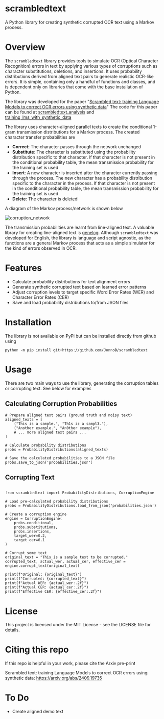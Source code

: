 # scrambledtext

A Python library for creating synthetic corrupted OCR text using a Markov process.

# Overview

The `scrambledtext` library provides tools to simulate OCR (Optical Character Recognition) errors in text by applying various types of corruptions such as character substitutions, deletions, and insertions. It uses probability distributions derived from aligned text pairs to generate realistic OCR-like errors. It is simple, containing only a handful of functions and classes, and is dependent only on libraries that come with the base installation of Python.

The library was developed for the paper "[Scrambled text: training Language Models to correct OCR errors using synthetic data](https://arxiv.org/abs/2409.19735)" The code for this paper can be found at [scrambledtext_analysis](https://github.com/JonnoB/scrambledtext_analysis) and [training_lms_with_synthetic_data](https://github.com/JonnoB/training_lms_with_synthetic_data)

The library uses character-aligned parallel texts to create the conditional 1-gram transmission distributions for a Markov process. The created character transfer probabilities are 

- **Correct**: The character passes through the network unchanged
- **Substitute**: The character is substituted using the probability distribution specific to that character. If that character is not present in the conditional probability table, the mean transmission probability for the training set is used
- **Insert**: A new character is inserted after the character currently passing through the process. The new character has a probability distribution specific to the character in the process. If that character is not present in the conditional probability table, the mean transmission probability for the training set is used
- **Delete**: The character is deleted

A diagram of the Markov process/network is shown below

![corruption_network](https://github.com/user-attachments/assets/257d6e57-08dd-447d-8fd9-c86b7a2cde8f)


The transmission probabilities are learnt from line-aligned text. A valuable library for creating line-aligned text is [genelog](https://github.com/microsoft/genalog). Although `scrambledtext` was developed for English, the library is language and script agnostic, as the functions are a general Markov process that acts as a simple simulator for the kind of errors observed in OCR.

# Features

- Calculate probability distributions for text alignment errors
- Generate synthetic corrupted text based on learned error patterns
- Adjust corruption levels to target specific Word Error Rates (WER) and Character Error Rates (CER)
- Save and load probability distributions to/from JSON files

# Installation
The library is not available on PyPi but can be installed directly from github using

`python -m pip install git+https://github.com/JonnoB/scrambledtext`

# Usage

There are two main ways to use the library, generating the corruption tables or corrupting text. See below for examples


## Calculating Corruption Probabilities

```
# Prepare aligned text pairs (ground truth and noisy text)
aligned_texts = [
    ("This is a sample.", "Th1s iz a sampl3."),
    ("Another example.", "An0ther examp1e"),
    # ... more aligned text pairs ...
]

# Calculate probability distributions
probs = ProbabilityDistributions(aligned_texts)

# Save the calculated probabilities to a JSON file
probs.save_to_json('probabilities.json')

```

## Corrupting Text

```

from scrambledtext import ProbabilityDistributions, CorruptionEngine

# Load pre-calculated probability distributions
probs = ProbabilityDistributions.load_from_json('probabilities.json')

# Create a corruption engine
engine = CorruptionEngine(
    probs.conditional,
    probs.substitutions,
    probs.insertions,
    target_wer=0.2,
    target_cer=0.1
)

# Corrupt some text
original_text = "This is a sample text to be corrupted."
corrupted_text, actual_wer, actual_cer, effective_cer = engine.corrupt_text(original_text)

print(f"Original: {original_text}")
print(f"Corrupted: {corrupted_text}")
print(f"Actual WER: {actual_wer:.2f}")
print(f"Actual CER: {actual_cer:.2f}")
print(f"Effective CER: {effective_cer:.2f}")

```


# License

This project is licensed under the MIT License - see the LICENSE file for details.

# Citing this repo

If this repo is helpful in your work, please cite the Arxiv pre-print

Scrambled text: training Language Models to correct OCR errors using synthetic data: https://arxiv.org/abs/2409.19735

# To Do
- Create aligned demo text
